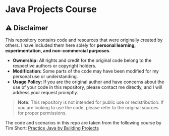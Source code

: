 # Java Projects Course
## ⚠️ Disclaimer

This repository contains code and resources that were originally created by others. I have included them here solely for **personal learning, experimentation, and non-commercial purposes**.

- **Ownership:** All rights and credit for the original code belong to the respective authors or copyright holders.
- **Modification:** Some parts of the code may have been modified for my personal use or understanding.
- **Usage Policy:** If you are the original author and have concerns about the use of your code in this repository, please contact me directly, and I will address your request promptly.

> **Note:** This repository is not intended for public use or redistribution. If you are looking to use the code, please refer to the original sources for proper permissions.

The code and scenarios in this repo are taken from the following course by Tim Short:
[Practice Java by Building Projects](https://www.udemy.com/course/practice-java-by-building-projects/?couponCode=ST12MT122624)


  
